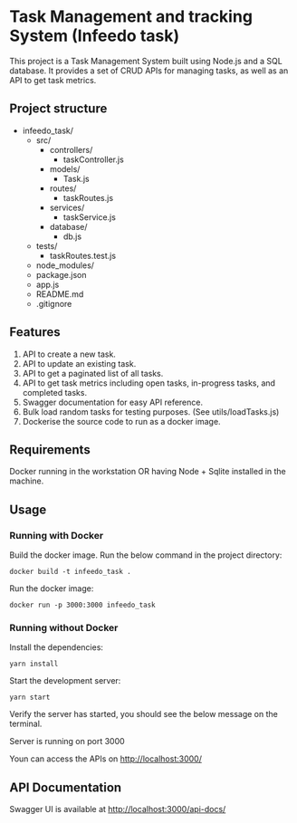 # Task Management and tracking System (Infeedo task)

This project is a Task Management System built using Node.js and a SQL database. It provides a set of CRUD APIs for managing tasks, as well as an API to get task metrics.

## Project structure

- infeedo_task/
  - src/
    - controllers/
      - taskController.js
    - models/
      - Task.js
    - routes/
      - taskRoutes.js
    - services/
      - taskService.js
    - database/
      - db.js
  - tests/
    - taskRoutes.test.js
  - node_modules/
  - package.json
  - app.js
  - README.md
  - .gitignore

## Features

1. API to create a new task.
2. API to update an existing task.
3. API to get a paginated list of all tasks.
4. API to get task metrics including open tasks, in-progress tasks, and completed tasks.
5. Swagger documentation for easy API reference.
6. Bulk load random tasks for testing purposes. (See utils/loadTasks.js)
7. Dockerise the source code to run as a docker image.

## Requirements

Docker running in the workstation OR having Node + Sqlite installed in the machine.

## Usage

### Running with Docker
  
Build the docker image. Run the below command in the project directory:

`docker build -t infeedo_task .`

Run the docker image:

`docker run -p 3000:3000 infeedo_task`

### Running without Docker

Install the dependencies:

`yarn install`

Start the development server:

`yarn start`

Verify the server has started, you should see the below message on the terminal.

Server is running on port 3000

Youn can access the APIs on <http://localhost:3000/>

## API Documentation

Swagger UI is available at <http://localhost:3000/api-docs/>
